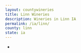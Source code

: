 ```yaml
---
layout: countywineries
title: Linn Wineries
description: Wineries in Linn IA
permalink: /ia/linn/
county: linn
state: ia
---
```

-
